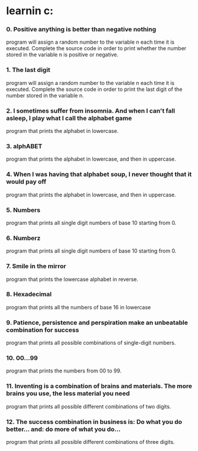 # learnin c:

### 0. Positive anything is better than negative nothing
program will assign a random number to the variable n each time it is executed. Complete the source code in order to print whether the number stored in the variable n is positive or negative.
### 1. The last digit
program will assign a random number to the variable n each time it is executed. Complete the source code in order to print the last digit of the number stored in the variable n.
### 2. I sometimes suffer from insomnia. And when I can't fall asleep, I play what I call the alphabet game
program that prints the alphabet in lowercase.
### 3. alphABET
program that prints the alphabet in lowercase, and then in uppercase.
### 4. When I was having that alphabet soup, I never thought that it would pay off
program that prints the alphabet in lowercase, and then in uppercase.
### 5. Numbers
program that prints all single digit numbers of base 10 starting from 0.
### 6. Numberz
program that prints all single digit numbers of base 10 starting from 0.
### 7. Smile in the mirror
program that prints the lowercase alphabet in reverse.
### 8. Hexadecimal
program that prints all the numbers of base 16 in lowercase
### 9. Patience, persistence and perspiration make an unbeatable combination for success
 program that prints all possible combinations of single-digit numbers.
### 10. 00...99
program that prints the numbers from 00 to 99.
### 11. Inventing is a combination of brains and materials. The more brains you use, the less material you need
 program that prints all possible different combinations of two digits.
### 12. The success combination in business is: Do what you do better... and: do more of what you do...
program that prints all possible different combinations of three digits.